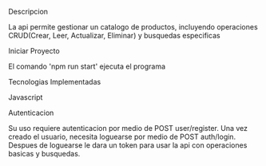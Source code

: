 Descripcion

La api permite gestionar un catalogo de productos, incluyendo operaciones CRUD(Crear, Leer, Actualizar, Eliminar) y busquedas especificas


Iniciar Proyecto

El comando 'npm run start' ejecuta el programa


Tecnologias Implementadas

Javascript


Autenticacion

Su uso requiere autenticacion por medio de POST user/register. Una vez creado el usuario, necesita loguearse por medio de POST auth/login. Despues de loguearse le dara un token para usar la api con operaciones basicas y busquedas.




